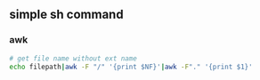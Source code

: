 ## simple sh command
### awk
```sh
# get file name without ext name 
echo filepath|awk -F "/" '{print $NF}'|awk -F"." '{print $1}'
```